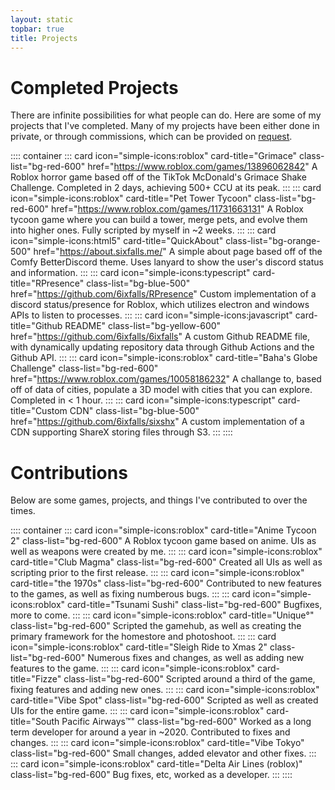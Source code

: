 ```yaml
---
layout: static
topbar: true
title: Projects
---
```

# **Completed Projects**

There are infinite possibilities for what people can do. Here are some of my projects that I've completed. Many of my projects have been either done in private, or through commissions, which can be provided on [request](/ "Home").

:::: container
::: card icon="simple-icons:roblox" card-title="Grimace" class-list="bg-red-600" href="https://www.roblox.com/games/13896062842"
A Roblox horror game based off of the TikTok McDonald's Grimace Shake Challenge. Completed in 2 days, achieving 500+ CCU at its peak.
:::
::: card icon="simple-icons:roblox" card-title="Pet Tower Tycoon" class-list="bg-red-600" href="https://www.roblox.com/games/11731663131"
A Roblox tycoon game where you can build a tower, merge pets, and evolve them into higher ones. Fully scripted by myself in ~2 weeks.
:::
::: card icon="simple-icons:html5" card-title="QuickAbout" class-list="bg-orange-500" href="https://about.sixfalls.me/"
A simple about page based off of the Comfy BetterDiscord theme. Uses lanyard to show the user's discord status and information.
:::
::: card icon="simple-icons:typescript" card-title="RPresence" class-list="bg-blue-500" href="https://github.com/6ixfalls/RPresence"
Custom implementation of a discord status/presence for Roblox, which utilizes electron and windows APIs to listen to processes.
:::
::: card icon="simple-icons:javascript" card-title="Github README" class-list="bg-yellow-600" href="https://github.com/6ixfalls/6ixfalls"
A custom Github README file, with dynamically updating repository data through Github Actions and the Github API.
:::
::: card icon="simple-icons:roblox" card-title="Baha&apos;s Globe Challenge" class-list="bg-red-600" href="https://www.roblox.com/games/10058186232"
A challange to, based off of data of cities, populate a 3D model with cities that you can explore. Completed in < 1 hour.
:::
::: card icon="simple-icons:typescript" card-title="Custom CDN" class-list="bg-blue-500" href="https://github.com/6ixfalls/sixshx"
A custom implementation of a CDN supporting ShareX storing files through S3.
:::
::::

# **Contributions**

Below are some games, projects, and things I've contributed to over the times.

:::: container
::: card icon="simple-icons:roblox" card-title="Anime Tycoon 2" class-list="bg-red-600"
A Roblox tycoon game based on anime. UIs as well as weapons were created by me.
:::
::: card icon="simple-icons:roblox" card-title="Club Magma" class-list="bg-red-600"
Created all UIs as well as scripting prior to the first release.
:::
::: card icon="simple-icons:roblox" card-title="the 1970s" class-list="bg-red-600"
Contributed to new features to the games, as well as fixing numberous bugs.
:::
::: card icon="simple-icons:roblox" card-title="Tsunami Sushi" class-list="bg-red-600"
Bugfixes, more to come.
:::
::: card icon="simple-icons:roblox" card-title="Unique°" class-list="bg-red-600"
Scripted the gamehub, as well as creating the primary framework for the homestore and photoshoot.
:::
::: card icon="simple-icons:roblox" card-title="Sleigh Ride to Xmas 2" class-list="bg-red-600"
Numerous fixes and changes, as well as adding new features to the game.
:::
::: card icon="simple-icons:roblox" card-title="Fizze" class-list="bg-red-600"
Scripted around a third of the game, fixing features and adding new ones.
:::
::: card icon="simple-icons:roblox" card-title="Vibe Spot" class-list="bg-red-600"
Scripted as well as created UIs for the entire game.
:::
::: card icon="simple-icons:roblox" card-title="South Pacific Airways™" class-list="bg-red-600"
Worked as a long term developer for around a year in ~2020. Contributed to fixes and changes.
:::
::: card icon="simple-icons:roblox" card-title="Vibe Tokyo" class-list="bg-red-600"
Small changes, added elevator and other fixes.
:::
::: card icon="simple-icons:roblox" card-title="Delta Air Lines (roblox)" class-list="bg-red-600"
Bug fixes, etc, worked as a developer.
:::
::::